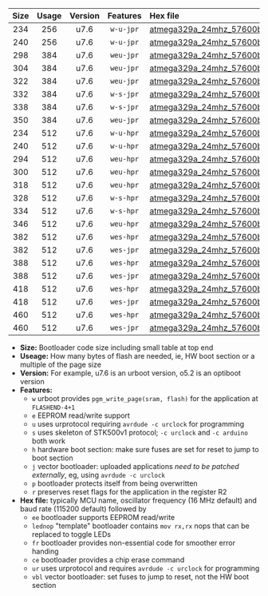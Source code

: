|Size|Usage|Version|Features|Hex file|
|:-:|:-:|:-:|:-:|:--|
|234|256|u7.6|`w-u-jpr`|[atmega329a_24mhz_57600bps_ur_vbl.hex](https://raw.githubusercontent.com/stefanrueger/urboot/main/atmega329a_24mhz_57600bps_ur_vbl.hex)|
|240|256|u7.6|`w-u-jpr`|[atmega329a_24mhz_57600bps_lednop_ur_vbl.hex](https://raw.githubusercontent.com/stefanrueger/urboot/main/atmega329a_24mhz_57600bps_lednop_ur_vbl.hex)|
|298|384|u7.6|`weu-jpr`|[atmega329a_24mhz_57600bps_ee_ur_vbl.hex](https://raw.githubusercontent.com/stefanrueger/urboot/main/atmega329a_24mhz_57600bps_ee_ur_vbl.hex)|
|304|384|u7.6|`weu-jpr`|[atmega329a_24mhz_57600bps_ee_lednop_ur_vbl.hex](https://raw.githubusercontent.com/stefanrueger/urboot/main/atmega329a_24mhz_57600bps_ee_lednop_ur_vbl.hex)|
|322|384|u7.6|`weu-jpr`|[atmega329a_24mhz_57600bps_ee_lednop_fr_ur_vbl.hex](https://raw.githubusercontent.com/stefanrueger/urboot/main/atmega329a_24mhz_57600bps_ee_lednop_fr_ur_vbl.hex)|
|332|384|u7.6|`w-s-jpr`|[atmega329a_24mhz_57600bps_vbl.hex](https://raw.githubusercontent.com/stefanrueger/urboot/main/atmega329a_24mhz_57600bps_vbl.hex)|
|338|384|u7.6|`w-s-jpr`|[atmega329a_24mhz_57600bps_lednop_vbl.hex](https://raw.githubusercontent.com/stefanrueger/urboot/main/atmega329a_24mhz_57600bps_lednop_vbl.hex)|
|350|384|u7.6|`weu-jpr`|[atmega329a_24mhz_57600bps_ee_lednop_fr_ce_ur_vbl.hex](https://raw.githubusercontent.com/stefanrueger/urboot/main/atmega329a_24mhz_57600bps_ee_lednop_fr_ce_ur_vbl.hex)|
|234|512|u7.6|`w-u-hpr`|[atmega329a_24mhz_57600bps_ur.hex](https://raw.githubusercontent.com/stefanrueger/urboot/main/atmega329a_24mhz_57600bps_ur.hex)|
|240|512|u7.6|`w-u-hpr`|[atmega329a_24mhz_57600bps_lednop_ur.hex](https://raw.githubusercontent.com/stefanrueger/urboot/main/atmega329a_24mhz_57600bps_lednop_ur.hex)|
|294|512|u7.6|`weu-hpr`|[atmega329a_24mhz_57600bps_ee_ur.hex](https://raw.githubusercontent.com/stefanrueger/urboot/main/atmega329a_24mhz_57600bps_ee_ur.hex)|
|300|512|u7.6|`weu-hpr`|[atmega329a_24mhz_57600bps_ee_lednop_ur.hex](https://raw.githubusercontent.com/stefanrueger/urboot/main/atmega329a_24mhz_57600bps_ee_lednop_ur.hex)|
|318|512|u7.6|`weu-hpr`|[atmega329a_24mhz_57600bps_ee_lednop_fr_ur.hex](https://raw.githubusercontent.com/stefanrueger/urboot/main/atmega329a_24mhz_57600bps_ee_lednop_fr_ur.hex)|
|328|512|u7.6|`w-s-hpr`|[atmega329a_24mhz_57600bps.hex](https://raw.githubusercontent.com/stefanrueger/urboot/main/atmega329a_24mhz_57600bps.hex)|
|334|512|u7.6|`w-s-hpr`|[atmega329a_24mhz_57600bps_lednop.hex](https://raw.githubusercontent.com/stefanrueger/urboot/main/atmega329a_24mhz_57600bps_lednop.hex)|
|346|512|u7.6|`weu-hpr`|[atmega329a_24mhz_57600bps_ee_lednop_fr_ce_ur.hex](https://raw.githubusercontent.com/stefanrueger/urboot/main/atmega329a_24mhz_57600bps_ee_lednop_fr_ce_ur.hex)|
|382|512|u7.6|`wes-hpr`|[atmega329a_24mhz_57600bps_ee.hex](https://raw.githubusercontent.com/stefanrueger/urboot/main/atmega329a_24mhz_57600bps_ee.hex)|
|382|512|u7.6|`wes-jpr`|[atmega329a_24mhz_57600bps_ee_vbl.hex](https://raw.githubusercontent.com/stefanrueger/urboot/main/atmega329a_24mhz_57600bps_ee_vbl.hex)|
|388|512|u7.6|`wes-hpr`|[atmega329a_24mhz_57600bps_ee_lednop.hex](https://raw.githubusercontent.com/stefanrueger/urboot/main/atmega329a_24mhz_57600bps_ee_lednop.hex)|
|388|512|u7.6|`wes-jpr`|[atmega329a_24mhz_57600bps_ee_lednop_vbl.hex](https://raw.githubusercontent.com/stefanrueger/urboot/main/atmega329a_24mhz_57600bps_ee_lednop_vbl.hex)|
|418|512|u7.6|`wes-hpr`|[atmega329a_24mhz_57600bps_ee_lednop_fr.hex](https://raw.githubusercontent.com/stefanrueger/urboot/main/atmega329a_24mhz_57600bps_ee_lednop_fr.hex)|
|418|512|u7.6|`wes-jpr`|[atmega329a_24mhz_57600bps_ee_lednop_fr_vbl.hex](https://raw.githubusercontent.com/stefanrueger/urboot/main/atmega329a_24mhz_57600bps_ee_lednop_fr_vbl.hex)|
|460|512|u7.6|`wes-hpr`|[atmega329a_24mhz_57600bps_ee_lednop_fr_ce.hex](https://raw.githubusercontent.com/stefanrueger/urboot/main/atmega329a_24mhz_57600bps_ee_lednop_fr_ce.hex)|
|460|512|u7.6|`wes-jpr`|[atmega329a_24mhz_57600bps_ee_lednop_fr_ce_vbl.hex](https://raw.githubusercontent.com/stefanrueger/urboot/main/atmega329a_24mhz_57600bps_ee_lednop_fr_ce_vbl.hex)|

- **Size:** Bootloader code size including small table at top end
- **Useage:** How many bytes of flash are needed, ie, HW boot section or a multiple of the page size
- **Version:** For example, u7.6 is an urboot version, o5.2 is an optiboot version
- **Features:**
  + `w` urboot provides `pgm_write_page(sram, flash)` for the application at `FLASHEND-4+1`
  + `e` EEPROM read/write support
  + `u` uses urprotocol requiring `avrdude -c urclock` for programming
  + `s` uses skeleton of STK500v1 protocol; `-c urclock` and `-c arduino` both work
  + `h` hardware boot section: make sure fuses are set for reset to jump to boot section
  + `j` vector bootloader: uploaded applications *need to be patched externally*, eg, using `avrdude -c urclock`
  + `p` bootloader protects itself from being overwritten
  + `r` preserves reset flags for the application in the register R2
- **Hex file:** typically MCU name, oscillator frequency (16 MHz default) and baud rate (115200 default) followed by
  + `ee` bootloader supports EEPROM read/write
  + `lednop` "template" bootloader contains `mov rx,rx` nops that can be replaced to toggle LEDs
  + `fr` bootloader provides non-essential code for smoother error handing
  + `ce` bootloader provides a chip erase command
  + `ur` uses urprotocol and requires `avrdude -c urclock` for programming
  + `vbl` vector bootloader: set fuses to jump to reset, not the HW boot section

